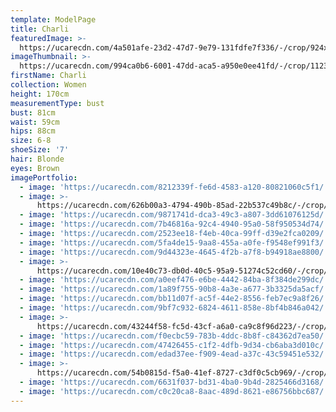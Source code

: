 ```yaml
---
template: ModelPage
title: Charli
featuredImage: >-
  https://ucarecdn.com/4a501afe-23d2-47d7-9e79-131fdfe7f336/-/crop/924x536/0,89/-/preview/
imageThumbnail: >-
  https://ucarecdn.com/994ca0b6-6001-47dd-aca5-a950e0ee41fd/-/crop/1123x1590/65,0/-/preview/
firstName: Charli
collection: Women
height: 170cm
measurementType: bust
bust: 81cm
waist: 59cm
hips: 88cm
size: 6-8
shoeSize: '7'
hair: Blonde
eyes: Brown
imagePortfolio:
  - image: 'https://ucarecdn.com/8212339f-fe6d-4583-a120-80821060c5f1/'
  - image: >-
      https://ucarecdn.com/626b00a3-4794-490b-85ad-22b537c49b8c/-/crop/1782x1376/0,191/-/preview/-/rotate/90/
  - image: 'https://ucarecdn.com/9871741d-dca3-49c3-a807-3dd61076125d/'
  - image: 'https://ucarecdn.com/7b46816a-92c4-4940-95a0-58f950534d74/'
  - image: 'https://ucarecdn.com/2523ee18-f4eb-40ca-99ff-d39e2fca0209/'
  - image: 'https://ucarecdn.com/5fa4de15-9aa8-455a-a0fe-f9548ef991f3/'
  - image: 'https://ucarecdn.com/9d44323e-4645-4f2b-a7f8-b94918ae8800/'
  - image: >-
      https://ucarecdn.com/10e40c73-db0d-40c5-95a9-51274c52cd60/-/crop/1066x1576/29,117/-/preview/
  - image: 'https://ucarecdn.com/a0eef476-e6be-4442-84ba-8f384de299dc/'
  - image: 'https://ucarecdn.com/1a89f755-90b8-4a3e-a677-3b3325da5acf/'
  - image: 'https://ucarecdn.com/bb11d07f-ac5f-44e2-8556-feb7ec9a8f26/'
  - image: 'https://ucarecdn.com/9bf7c932-6824-4611-858e-8bf4b846a042/'
  - image: >-
      https://ucarecdn.com/43244f58-fc5d-43cf-a6a0-ca9c8f96d223/-/crop/1514x2701/0,845/-/preview/
  - image: 'https://ucarecdn.com/f0ecbc59-783b-4ddc-8b8f-c84362d7ea50/'
  - image: 'https://ucarecdn.com/47426455-c1f2-4dfb-9d34-cb6aba3d010c/'
  - image: 'https://ucarecdn.com/edad37ee-f909-4ead-a37c-43c59451e532/'
  - image: >-
      https://ucarecdn.com/54b0815d-f5a0-41ef-8727-c3df0c5cb969/-/crop/964x1116/114,635/-/preview/
  - image: 'https://ucarecdn.com/6631f037-bd31-4ba0-9b4d-2825466d3168/'
  - image: 'https://ucarecdn.com/c0c20ca8-8aac-489d-8621-e86756bbc687/'
---
```


